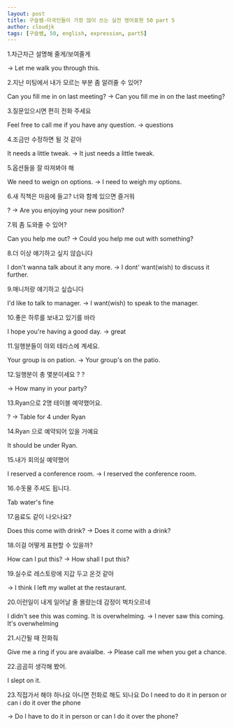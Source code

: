```yaml
---
layout: post
title: 구슬쌤-미국인들이 가장 많이 쓰는 실전 영어표현 50 part 5
author: cloudjk
tags: [구슬쌤, 50, english, expression, part5]
---
```


1.차근차근 설명해 줄게/보여줄게

-> Let me walk you through this.

2.지난 미팅에서 내가 모르는 부분 좀 알려줄 수 있어?

Can you fill me in on last meeting? -> Can you fill me in on the last meeting?

3.질문있으시면 편히 전화 주세요

Feel free to call me if you have any question. -> questions

4.조금만 수정하면 될 것 같아

It needs a little tweak. -> It just needs a little tweak.

5.옵션들을 잘 따져봐야 해

We need to weign on options. -> I need to weigh my options.

6.새 직책은 마음에 들고? 너와 함께 있으면 즐거워

? -> Are you enjoying your new position?

7.뭐 좀 도와줄 수 있어?

Can you help me out? -> Could you help me out with something?

8.더 이상 얘기하고 싶지 않습니다

I don't wanna talk about it any more. -> I dont' want(wish) to discuss it further.

9.매니저랑 얘기하고 싶습니다

I'd like to talk to manager. -> I want(wish) to speak to the manager.

10.좋은 하루를 보내고 있기를 바라

I hope you're having a good day. -> great

11.일행분들이 야외 테라스에 계세요.

Your group is on pation. -> Your group's on the patio.

12.일행분이 총 몇분이세요 ? ?

-> How many in your party?

13.Ryan으로 2명 테이블 예약했어요.

? -> Table for 4 under Ryan

14.Ryan 으로 예약되어 있을 거예요

It should be under Ryan.

15.내가 회의실 예약했어

I reserved a conference room. -> I reserved the conference room.

16.수돗물 주셔도 됩니다.

Tab water's fine

17.음료도 같이 나오나요?

Does this come with drink? -> Does it come with a drink?

18.이걸 어떻게 표현할 수 있을까?

How can I put this? -> How shall I put this?

19.실수로 레스토랑에 지갑 두고 온것 같아

-> I think I left my wallet at the restaurant.

20.이런일이 내게 일어날 줄 몰랐는데 감정이 벅차오르네

I didn't see this was coming. It is overwhelming. -> I never saw this coming. It's overwhelming

21.시간될 때 전화줘

Give me a ring if you are avaialbe. -> Please call me when you get a chance.

22.곰곰히 생각해 봤어.

I slept on it.

23.직접가서 해야 하나요 아니면 전화로 해도 되나요 Do I need to do it in person or can i do it over the phone

-> Do I have to do it in person or can I do it over the phone?
